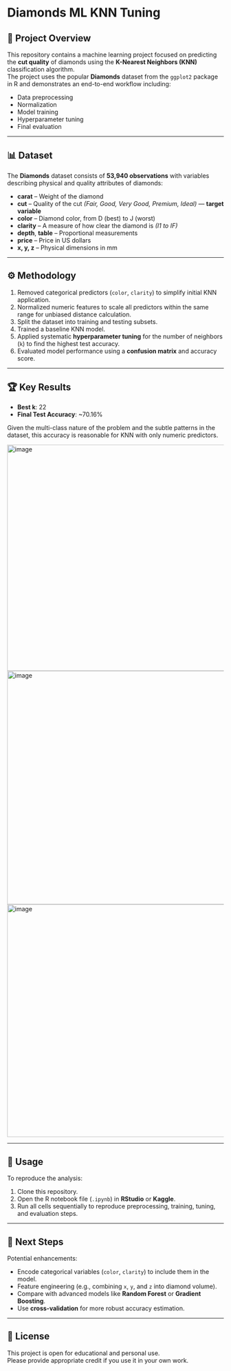 # Diamonds ML KNN Tuning

## 📌 Project Overview
This repository contains a machine learning project focused on predicting the **cut quality** of diamonds using the **K-Nearest Neighbors (KNN)** classification algorithm.  
The project uses the popular **Diamonds** dataset from the `ggplot2` package in R and demonstrates an end-to-end workflow including:

- Data preprocessing
- Normalization
- Model training
- Hyperparameter tuning
- Final evaluation

---

## 📊 Dataset
The **Diamonds** dataset consists of **53,940 observations** with variables describing physical and quality attributes of diamonds:

- **carat** – Weight of the diamond  
- **cut** – Quality of the cut *(Fair, Good, Very Good, Premium, Ideal)* — **target variable**  
- **color** – Diamond color, from D (best) to J (worst)  
- **clarity** – A measure of how clear the diamond is *(I1 to IF)*  
- **depth**, **table** – Proportional measurements  
- **price** – Price in US dollars  
- **x, y, z** – Physical dimensions in mm  

---

## ⚙️ Methodology
1. Removed categorical predictors (`color`, `clarity`) to simplify initial KNN application.
2. Normalized numeric features to scale all predictors within the same range for unbiased distance calculation.
3. Split the dataset into training and testing subsets.
4. Trained a baseline KNN model.
5. Applied systematic **hyperparameter tuning** for the number of neighbors (`k`) to find the highest test accuracy.
6. Evaluated model performance using a **confusion matrix** and accuracy score.

---

## 🏆 Key Results
- **Best k**: 22  
- **Final Test Accuracy**: ~70.16%  

Given the multi-class nature of the problem and the subtle patterns in the dataset, this accuracy is reasonable for KNN with only numeric predictors.

<img width="597" height="525" alt="image" src="https://github.com/user-attachments/assets/81c45897-3229-4a28-bb46-facdab43e78b" />

<img width="559" height="542" alt="image" src="https://github.com/user-attachments/assets/69a21750-113e-4ab1-9fab-5a1d2620480c" />

<img width="612" height="540" alt="image" src="https://github.com/user-attachments/assets/346f9f5d-00ad-4b6c-b531-754e0772826d" />


---

## 🚀 Usage
To reproduce the analysis:
1. Clone this repository.
2. Open the R notebook file (`.ipynb`) in **RStudio** or **Kaggle**.
3. Run all cells sequentially to reproduce preprocessing, training, tuning, and evaluation steps.

---

## 🔮 Next Steps
Potential enhancements:
- Encode categorical variables (`color`, `clarity`) to include them in the model.
- Feature engineering (e.g., combining `x`, `y`, and `z` into diamond volume).
- Compare with advanced models like **Random Forest** or **Gradient Boosting**.
- Use **cross-validation** for more robust accuracy estimation.

---

## 📄 License
This project is open for educational and personal use.  
Please provide appropriate credit if you use it in your own work.
